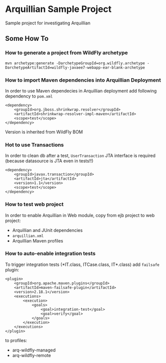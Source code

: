 # Arquillian Sample Project

Sample project for investigating Arquillian

## Some How To



### How to generate a project from WildFly archetype

```
mvn archetype:generate -DarchetypeGroupId=org.wildfly.archetype -DarchetypeArtifactId=wildfly-javaee7-webapp-ear-blank-archetype
```

### How to import Maven dependencies into Arquillian Deployment

In order to use Maven dependecies in Arquillian deployment add following dependency to ```pom.xml```

```
<dependency>
    <groupId>org.jboss.shrinkwrap.resolver</groupId>
    <artifactId>shrinkwrap-resolver-impl-maven</artifactId>
    <scope>test</scope>
</dependency>
```

Version is inherited from WildFly BOM

### Hot to use Transactions

In order to clean db after a test, ```UserTransaction``` JTA interface is required (because datasource is JTA even in tests!!)

```
<dependency>
    <groupId>javax.transaction</groupId>
    <artifactId>jta</artifactId>
    <version>1.1</version>
    <scope>test</scope>
</dependency>
```

### How to test web project

In order to enable Arquillian in Web module, copy from ejb project to web project:

 * Arquillian and JUnit dependencies
 * ```arquillian.xml```
 * Arquillian Maven profiles

### How to auto-enable integration tests

To trigger integration tests (\*IT.class, ITCase.class, IT\*.class) add ```failsafe``` plugin:

```
<plugin>
    <groupId>org.apache.maven.plugins</groupId>
    <artifactId>maven-failsafe-plugin</artifactId>
    <version>2.18.1</version>
    <executions>
        <execution>
            <goals>
                <goal>integration-test</goal>
                <goal>verify</goal>
            </goals>
        </execution>
    </executions>
</plugin>
```

to profiles:

 * arq-wildfly-managed
 * arq-wildfly-remote


